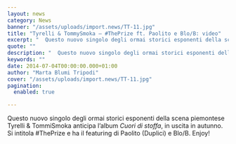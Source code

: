 ```yaml
---
layout: news
category: News
banner: "/assets/uploads/import.news/TT-11.jpg"
title: "Tyrelli & TommySmoka – #ThePrize ft. Paolito e Blo/B: video"
excerpt: "  Questo nuovo singolo degli ormai storici esponenti della scena piemontese Tyrelli & TommiSmoka anticipa l’album Cuori di stoffa, in uscita in autunno. Si intitola #ThePrize e ha il featuring di Paolito (Duplici) e Blo/B. Enjoy!  "
quote: ""
description: "  Questo nuovo singolo degli ormai storici esponenti della scena piemontese Tyrelli & TommiSmoka anticipa l’album Cuori di stoffa, in uscita in autunno. Si intitola #ThePrize e ha il featuring di Paolito (Duplici) e Blo/B. Enjoy!  "
keywords: ""
date: 2014-07-04T00:00:00.000+01:00
author: "Marta Blumi Tripodi"
cover: "/assets/uploads/import.news/TT-11.jpg"
pagination:
  enabled: true

---
```


[](https://hotmc.com/wp-content/uploads/2014/07/TT-11.jpg)

Questo nuovo singolo degli ormai storici esponenti della scena piemontese Tyrelli & TommiSmoka anticipa l’album _Cuori di stoffa_, in uscita in autunno. Si intitola #ThePrize e ha il featuring di Paolito (Duplici) e Blo/B. Enjoy!